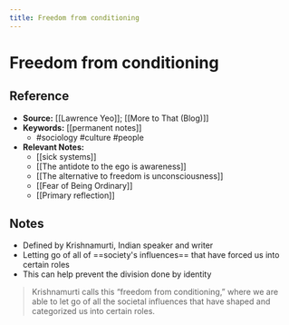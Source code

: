 ```yaml
---
title: Freedom from conditioning 
---
```

# Freedom from conditioning 

## Reference
- **Source:** [[Lawrence Yeo]]; [[More to That (Blog)]]
- **Keywords:** [[permanent notes]]
	- #sociology #culture #people 
- **Relevant Notes:**
	- [[sick systems]]
	- [[The antidote to the ego is awareness]]
	- [[The alternative to freedom is unconsciousness]]
	- [[Fear of Being Ordinary]]
	- [[Primary reflection]]
## Notes
- Defined by Krishnamurti, Indian speaker and writer
- Letting go of all of ==society's influences== that have forced us into certain roles
- This can help prevent the division done by identity 

> Krishnamurti calls this “freedom from conditioning,” where we are able to let go of all the societal influences that have shaped and categorized us into certain roles.